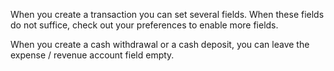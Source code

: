 When you create a transaction you can set several fields. When these fields do not suffice, check out your preferences to enable more fields.

When you create a cash withdrawal or a cash deposit, you can leave the expense / revenue account field empty.